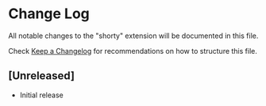 # Change Log

All notable changes to the "shorty" extension will be documented in this file.

Check [Keep a Changelog](http://keepachangelog.com/) for recommendations on how to structure this file.

## [Unreleased]

- Initial release